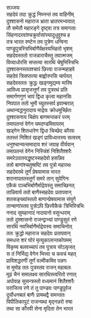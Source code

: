 सञ्जयः  
सहदेवं तदा क्रुद्धं निघ्नन्तं तव वाहिनीम्  
दुश्शासनो महाराज भ्राता भ्रातरमभ्ययात्  
तौ समेतौ महारङ्गे दृष्ट्वा तत्र समागताः  
सिंहनादरवांश्चक्रुर्वासांस्यादुधुवुश्च ह  
तत्र भारत रुष्टेन तव पुत्रेण धन्विना  
पाण्डुपुत्रस्त्रिभिर्बाणैर्वक्षस्यभिहतो भृशम्  
सहदेवस्ततो राजन्नाराचैस्तु तवात्मजम्  
विव्याधोरसि सप्तत्या सारथिं चेषुभिस्त्रिभिः  
दुश्शासनस्ततश्चापं छित्त्वा राजन्महाहवे  
सहदेवं त्रिसप्तत्या बाह्वोरुरसि चार्पयत्  
सहदेवस्ततः क्रुद्धः खड्गमुद्यम्य मारिष  
आविध्य प्रासृजत्तूर्णं तव पुत्ररथं प्रति  
समार्गणगुणं चापं द्विधा कृत्वा महानसिः  
निपपात ततो भूमौ च्युतस्सर्प इवाम्बरात्  
अथान्यद्धनुरादाय माद्रेयः क्रोधमूर्च्छितः  
दुश्शासनाय चिक्षेप बाणमन्तकरं परम्  
तमापतन्तं वेगेन यमदण्डमिवापरम्  
खड्गेन शितधारेण द्विधा चिच्छेद कौरवः  
ततस्तं निशितं खड्गं प्राविध्यत्तस्य सत्वरम्  
धनुश्चान्यत्समादाय शरं जग्राह वीर्यवान्  
तमापतन्तं वेगेन निस्त्रिंशं निशितैश्शरैः  
समरेऽपातयद्धृष्टस्सहदेवो हसन्निव  
ततो बाणांश्चतुष्षष्टिं तव पुत्रो महारथः  
सहदेवरथे तूर्णं प्रेषयामास भारत  
शरानापततस्तूर्णं समरे तान् सुवेगिनः  
एकैकं पञ्चभिर्बाणैर्माद्रेयस्तु समाच्छिनत्  
तान्निवार्य ततो बाणैस्सहदेवः प्रतापवान्  
शतसङ्ख्यांस्ततो बाणान्प्रेषयामास संयुगे  
तान्बाणांस्तव पुत्रोऽपि छित्त्वैकैकं त्रिभिस्त्रिभिः  
ननाद सुमहानादं नादयानो वसुन्धराम्  
ततो दुश्शासनो राजन्द्वाभ्यां पाण्डुसुतं रणे  
सारथिं नवभिर्बाणैर्माद्रेयस्य समाचिनोत्  
ततः क्रुद्धो महाराज सहदेवः प्रतापवान्  
समधत्त शरं घोरं मृत्युकालान्तकोपमम्  
विकृष्य बलवच्चापं तव पुत्राय सोऽसृजत्  
स तं निर्भिद्य वेगेन भित्त्वा च कवचं महत्  
प्राविशद्धरणीं तूर्णं वल्मीकमिव पन्नगः  
स मुमोह ततः पुत्रस्तव राजन् महाबलः  
मूढं चैनं समालक्ष्य सारथिस्त्वरितो रणात्  
अपोवाह सुसन्त्रस्तो वध्यमानं शितैश्शरैः  
पराजित्य रणे तं तु पाण्डवः पाण्डुपूर्वज  
दुर्योधनबलं बाणैः प्रामथद्वै समन्ततः  
पिपीलिकापुटं राजन्यथा मृद्नन्नरो रुषा  
तथा सा कौरवी सेना मृदिता तेन भारत   
